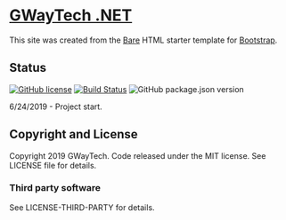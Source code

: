 # [GWayTech .NET](http://gallowaytech.com/gwaytech/welcome.html)

This site was created from the [Bare](http://startbootstrap.com/template-overviews/bare/) HTML starter template for [Bootstrap](http://getbootstrap.com/).

## Status
[![GitHub license](https://img.shields.io/badge/license-MIT-blue.svg)](https://raw.githubusercontent.com/gwaytech/bootstrap-bare/master/LICENSE)
[![Build Status](https://semaphoreci.com/api/v1/gwaytech/bootstrap-bare/branches/master/shields_badge.svg)](https://semaphoreci.com/gwaytech/bootstrap-bare)
![GitHub package.json version](https://img.shields.io/github/package-json/v/gwaytech/bootstrap-bare.svg)

6/24/2019 - Project start.

## Copyright and License
Copyright 2019 GWayTech.  Code released under the MIT license.  See LICENSE file for details.

### Third party software
See LICENSE-THIRD-PARTY for details.
